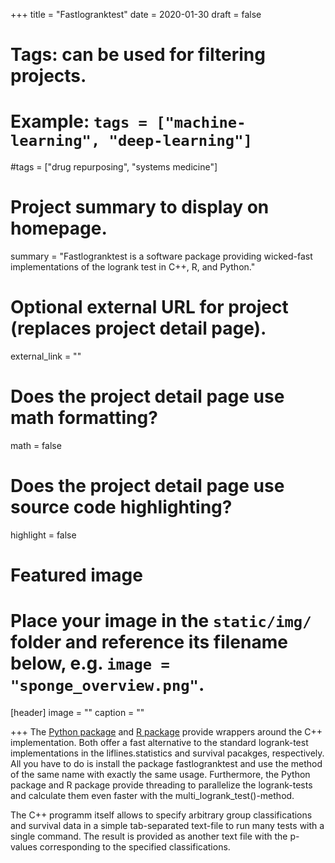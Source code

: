 +++
title = "Fastlogranktest"
date = 2020-01-30
draft = false

# Tags: can be used for filtering projects.
# Example: `tags = ["machine-learning", "deep-learning"]`
#tags = ["drug repurposing", "systems medicine"]

# Project summary to display on homepage.
summary = "Fastlogranktest is a software package providing wicked-fast implementations of the logrank test in C++, R, and Python."

# Optional external URL for project (replaces project detail page).
external_link = ""

# Does the project detail page use math formatting?
math = false

# Does the project detail page use source code highlighting?
highlight = false

# Featured image
# Place your image in the `static/img/` folder and reference its filename below, e.g. `image = "sponge_overview.png"`.
[header]
image = ""
caption = ""

+++
The [Python package](https://pypi.org/project/fastlogranktest/) and [R package](https://cran.r-project.org/web/packages/fastlogranktest/index.html) provide wrappers around the C++ implementation. Both offer a fast alternative to the standard logrank-test implementations in the liflines.statistics and survival pacakges, respectively. All you have to do is install the package fastlogranktest and use the method of the same name with exactly the same usage. Furthermore, the Python package and R package provide threading to parallelize the logrank-tests and calculate them even faster with the multi_logrank_test()-method.

The C++ programm itself allows to specify arbitrary group classifications and survival data in a simple tab-separated text-file to run many tests with a single command. The result is provided as another text file with the p-values corresponding to the specified classifications.
